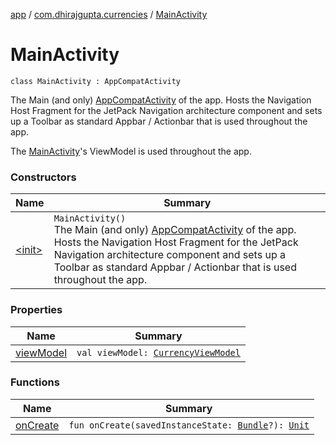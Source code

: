 [app](../../index.md) / [com.dhirajgupta.currencies](../index.md) / [MainActivity](./index.md)

# MainActivity

`class MainActivity : AppCompatActivity`

The Main (and only) [AppCompatActivity](#) of the app. Hosts the Navigation Host Fragment for the JetPack
Navigation architecture component and sets up a Toolbar as standard Appbar / Actionbar that is used throughout
the app.

The [MainActivity](./index.md)'s ViewModel is used throughout the app.

### Constructors

| Name | Summary |
|---|---|
| [&lt;init&gt;](-init-.md) | `MainActivity()`<br>The Main (and only) [AppCompatActivity](#) of the app. Hosts the Navigation Host Fragment for the JetPack Navigation architecture component and sets up a Toolbar as standard Appbar / Actionbar that is used throughout the app. |

### Properties

| Name | Summary |
|---|---|
| [viewModel](view-model.md) | `val viewModel: `[`CurrencyViewModel`](../../com.dhirajgupta.currencies.viewmodel/-currency-view-model/index.md) |

### Functions

| Name | Summary |
|---|---|
| [onCreate](on-create.md) | `fun onCreate(savedInstanceState: `[`Bundle`](https://developer.android.com/reference/android/os/Bundle.html)`?): `[`Unit`](https://kotlinlang.org/api/latest/jvm/stdlib/kotlin/-unit/index.html) |
